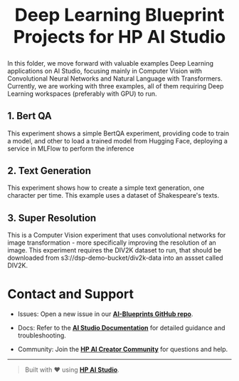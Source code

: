 <h1 style="text-align: center; font-size: 40px;"> Deep Learning Blueprint Projects for HP AI Studio </h1>

In this folder, we move forward with valuable examples Deep Learning applications on AI Studio, focusing mainly in Computer Vision with Convolutional Neural Networks and Natural Language with Transformers. Currently, we are working with three examples, all of them requiring Deep Learning workspaces (preferably with GPU) to run.

## 1. Bert QA
This experiment shows a simple BertQA experiment, providing code to train a model, and other to load a trained model from Hugging Face, deploying a service in MLFlow to perform the inference

## 2. Text Generation
This experiment shows how to create a simple text generation, one character per time. This example uses a dataset of Shakespeare's texts.

## 3. Super Resolution
This is a Computer Vision experiment that uses convolutional networks for image transformation - more specifically improving the resolution of an image. This experiment requires the DIV2K dataset to run, that should be downloaded from s3://dsp-demo-bucket/div2k-data into an assset called DIV2K.


# Contact and Support  

- Issues: Open a new issue in our [**AI-Blueprints GitHub repo**](https://github.com/HPInc/AI-Blueprints).

- Docs: Refer to the **[AI Studio Documentation](https://zdocs.datascience.hp.com/docs/aistudio/overview)** for detailed guidance and troubleshooting. 

- Community: Join the [**HP AI Creator Community**](https://community.datascience.hp.com/) for questions and help.

---

> Built with ❤️ using [**HP AI Studio**](https://www.hp.com/us-en/workstations/ai-studio.html).
